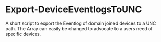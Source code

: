 # Export-DeviceEventlogsToUNC
A short script to export the Eventlog of domain joined devices to a UNC path. The Array can easily be changed to advocate to a users need of specific devices. 
